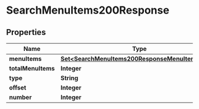 

# SearchMenuItems200Response

## Properties

Name | Type | Description | Notes
------------ | ------------- | ------------- | -------------
**menuItems** | [**Set&lt;SearchMenuItems200ResponseMenuItemsInner&gt;**](SearchMenuItems200ResponseMenuItemsInner.md) |  | 
**totalMenuItems** | **Integer** |  | 
**type** | **String** |  | 
**offset** | **Integer** |  | 
**number** | **Integer** |  | 




